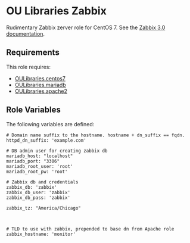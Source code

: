 OU Libraries Zabbix
=========

Rudimentary Zabbix zerver role for CentOS 7.
See the [Zabbix 3.0 documentation](https://www.zabbix.com/documentation/3.0/manual).

Requirements
------------

This role requires:

- [OULibraries.centos7](https://github.com/OULibraries/ansible-role-centos7)
- [OULibraries.mariadb](https://github.com/OULibraries/ansible-role-mariadb)
- [OULibraries.apache2](https://github.com/OULibraries/ansible-role-apache2)


Role Variables
--------------

The following variables are defined:

```
# Domain name suffix to the hostname. hostname + dn_suffix == fqdn.
httpd_dn_suffix: 'example.com'

# DB admin user for creating zabbix db 
mariadb_host: "localhost"
mariadb_port: "3306"
mariadb_root_user: 'root'
mariadb_root_pw: 'root'

# Zabbix db and credentials
zabbix_db: 'zabbix'
zabbix_db_user: 'zabbix'
zabbix_db_pass: 'zabbix'

zabbix_tz: "America/Chicago"



# TLD to use with zabbix, prepended to base dn from Apache role
zabbix_hostname: 'monitor'

```
